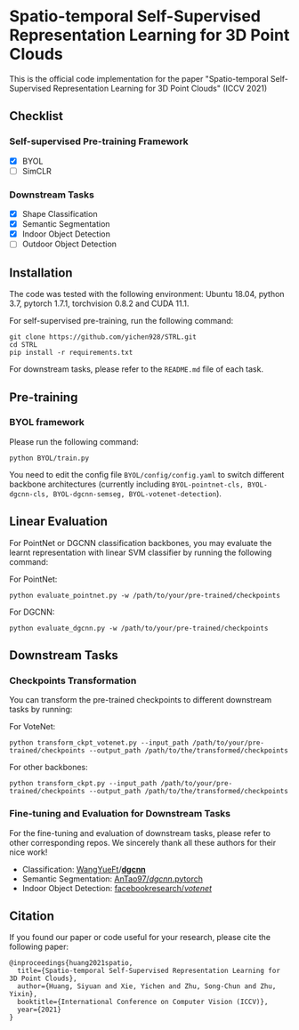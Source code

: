 # Spatio-temporal Self-Supervised Representation Learning for 3D Point Clouds



This is the official code implementation for the paper "Spatio-temporal Self-Supervised Representation Learning for 3D Point Clouds" (ICCV 2021)

## Checklist

### Self-supervised Pre-training Framework

+ [x] BYOL
+ [ ] SimCLR

### Downstream Tasks

+ [x] Shape Classification
+ [x] Semantic Segmentation
+ [x] Indoor Object Detection
+ [ ] Outdoor Object Detection

## Installation 

The code was tested with the following environment: Ubuntu 18.04, python 3.7, pytorch 1.7.1, torchvision 0.8.2 and CUDA 11.1.

For self-supervised pre-training, run the following command:

```
git clone https://github.com/yichen928/STRL.git
cd STRL
pip install -r requirements.txt
```

For downstream tasks, please refer to the `README.md` file of each task.

## Pre-training

### BYOL framework

Please run the following command:

```
python BYOL/train.py
```

You need to edit the config file `BYOL/config/config.yaml` to switch different backbone architectures (currently including `BYOL-pointnet-cls, BYOL-dgcnn-cls, BYOL-dgcnn-semseg, BYOL-votenet-detection`).

## Linear Evaluation

For PointNet or DGCNN classification backbones, you may evaluate the learnt representation with linear SVM classifier by running the following command:

For PointNet:

```
python evaluate_pointnet.py -w /path/to/your/pre-trained/checkpoints
```

For DGCNN:

```
python evaluate_dgcnn.py -w /path/to/your/pre-trained/checkpoints
```

## Downstream Tasks

### Checkpoints Transformation

You can transform the pre-trained checkpoints to different downstream tasks by running:

For VoteNet:

```
python transform_ckpt_votenet.py --input_path /path/to/your/pre-trained/checkpoints --output_path /path/to/the/transformed/checkpoints
```

For other backbones:

```
python transform_ckpt.py --input_path /path/to/your/pre-trained/checkpoints --output_path /path/to/the/transformed/checkpoints
```

### Fine-tuning and Evaluation for Downstream Tasks

For the fine-tuning and evaluation of downstream tasks, please refer to other corresponding repos. We sincerely thank all these authors for their nice work!

+ Classification: [WangYueFt](https://github.com/WangYueFt)/**[dgcnn](https://github.com/WangYueFt/dgcnn)**
+ Semantic Segmentation: [AnTao97/*dgcnn*.pytorch](https://github.com/AnTao97/dgcnn.pytorch)
+ Indoor Object Detection: [facebookresearch/*votenet*](https://github.com/facebookresearch/votenet)

## Citation

If you found our paper or code useful for your research, please cite the following paper:

```
@inproceedings{huang2021spatio,
  title={Spatio-temporal Self-Supervised Representation Learning for 3D Point Clouds},
  author={Huang, Siyuan and Xie, Yichen and Zhu, Song-Chun and Zhu, Yixin},
  booktitle={International Conference on Computer Vision (ICCV)},
  year={2021}
}
```

